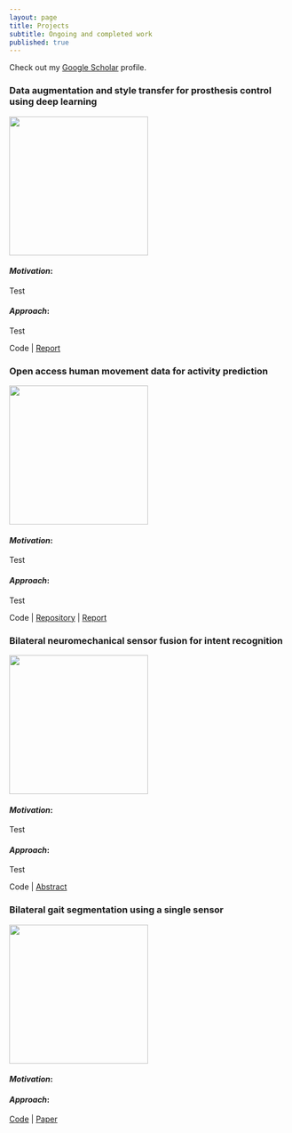 ```yaml
---
layout: page
title: Projects
subtitle: Ongoing and completed work
published: true
---
```

Check out my [Google Scholar](https://scholar.google.com/citations?user=t1hINkMAAAAJ&hl=en) profile.

### **Data augmentation and style transfer for prosthesis control using deep learning** 
<img style="float: center;" src="http://brianhhu.github.io/img/Fig_BIAS.png" width="250">

#### *Motivation*:
Test
#### *Approach*:
Test

Code | [Report](http://brianhhu.github.io/files/Hu_BIAS_Report.pdf)

### **Open access human movement data for activity prediction**
<img style="float: center;" src="http://brianhhu.github.io/img/Fig_BIAS.png" width="250">

#### *Motivation*: 
Test
#### *Approach*:
Test

Code | [Repository](https://doi.org/10.6084/m9.figshare.5362627) | [Report](http://blair-hu.github.io/files/BHu_OpenSourceDataset_Frontiers2018.pdf)

### **Bilateral neuromechanical sensor fusion for intent recognition**
<img style="float: center;" src="http://brianhhu.github.io/img/Fig_FG.png" width="250">

#### *Motivation*:
Test
#### *Approach*:
Test 

Code | [Abstract](http://brianhhu.github.io/files/Hu_COSYNE_Abstract.pdf)

### **Bilateral gait segmentation using a single sensor**
<img style="float: center;" src="http://brianhhu.github.io/img/Fig_Contour.png" width="250">

#### *Motivation*:

#### *Approach*:

[Code](https://github.com/brianhhu/Contour_BOS) | [Paper](http://brianhhu.github.io/files/Hu_Niebur17.pdf)
